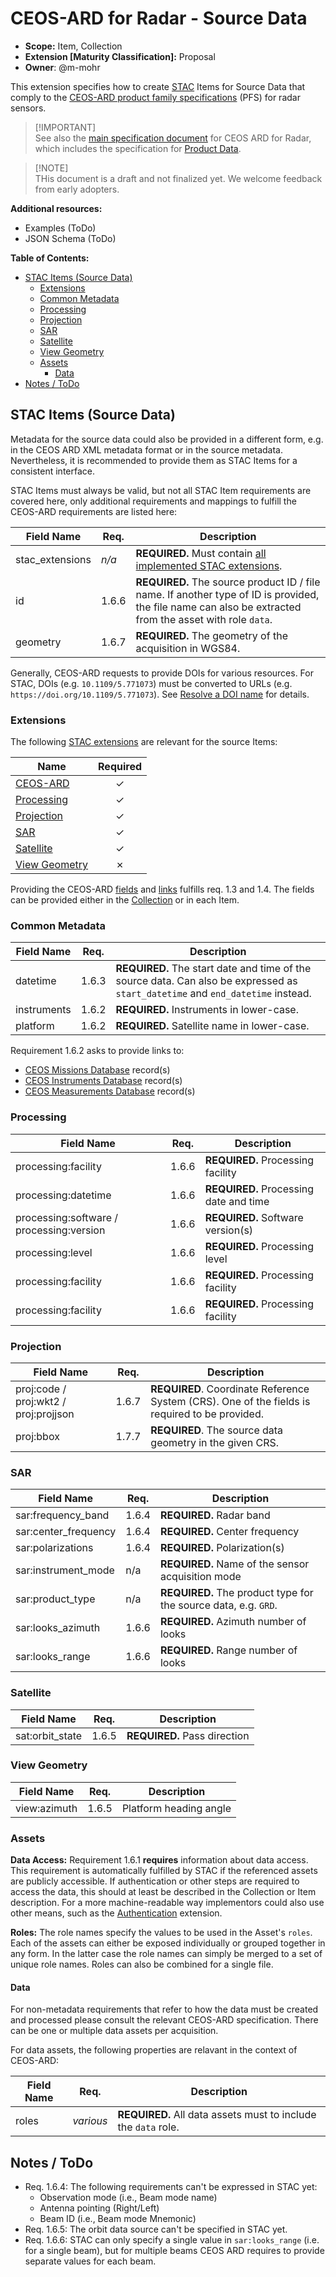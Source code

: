# CEOS-ARD for Radar - Source Data <!-- omit in toc -->

- **Scope:** Item, Collection
- **Extension [Maturity Classification]:** Proposal
- **Owner**: @m-mohr

This extension specifies how to create [STAC] Items for Source Data that
comply to the [CEOS-ARD product family specifications] (PFS) for radar sensors.

> \[!IMPORTANT]  
> See also the [main specification document](radar.md) for CEOS ARD for Radar,
> which includes the specification for [Product Data](radar.md#stac-items-ard-product).

> \[!NOTE]  
> THis document is a draft and not finalized yet.
> We welcome feedback from early adopters.

**Additional resources:**

- Examples (ToDo)
- JSON Schema (ToDo)

**Table of Contents:**

- [STAC Items (Source Data)](#stac-items-source-data)
  - [Extensions](#extensions)
  - [Common Metadata](#common-metadata)
  - [Processing](#processing)
  - [Projection](#projection)
  - [SAR](#sar)
  - [Satellite](#satellite)
  - [View Geometry](#view-geometry)
  - [Assets](#assets)
    - [Data](#data)
- [Notes / ToDo](#notes--todo)

## STAC Items (Source Data)

Metadata for the source data could also be provided in a different form,
e.g. in the CEOS ARD XML metadata format or in the source metadata.
Nevertheless, it is recommended to provide them as STAC Items for a consistent interface.

STAC Items must always be valid, but not all STAC Item requirements are covered here,
only additional requirements and mappings to fulfill the CEOS-ARD requirements are listed here:

| Field Name      | Req.  | Description                                                  |
| --------------- | ----- | ------------------------------------------------------------ |
| stac_extensions | *n/a* | **REQUIRED.** Must contain [all implemented STAC extensions](radar.md#stac-extensions). |
| id              | 1.6.6 | **REQUIRED.** The source product ID / file name. If another type of ID is provided, the file name can also be extracted from the asset with role `data`. |
| geometry        | 1.6.7 | **REQUIRED.** The geometry of the acquisition in WGS84.      |

Generally, CEOS-ARD requests to provide DOIs for various resources.
For STAC, DOIs (e.g. `10.1109/5.771073`) must be converted to URLs (e.g. `https://doi.org/10.1109/5.771073`).
See [Resolve a DOI name](https://dx.doi.org/) for details.

### Extensions

The following [STAC extensions](radar.md#stac-extensions) are relevant for the source Items:

| Name            | Required |
| --------------- | :------: |
| [CEOS-ARD]      |    ✓     |
| [Processing]    |    ✓     |
| [Projection]    |    ✓     |
| [SAR]           |    ✓     |
| [Satellite]     |    ✓     |
| [View Geometry] |    ✗     |

Providing the CEOS-ARD [fields](README.md#fields) and [links](README.md#relation-types) fulfills req. 1.3 and 1.4.
The fields can be provided either in the [Collection](radar.md#stac-collections) or in each Item.

### Common Metadata

| Field Name  | Req.  | Description                                                  |
| ----------- | ----- | ------------------------------------------------------------ |
| datetime    | 1.6.3 | **REQUIRED.** The start date and time of the source data. Can also be expressed as `start_datetime` and `end_datetime` instead. |
| instruments | 1.6.2 | **REQUIRED.** Instruments in lower-case.                     |
| platform    | 1.6.2 | **REQUIRED.** Satellite name in lower-case.                  |

Requirement 1.6.2 asks to provide links to:

- [CEOS Missions Database] record(s)
- [CEOS Instruments Database] record(s)
- [CEOS Measurements Database] record(s)

### Processing

| Field Name      | Req.  | Description                  |
| --------------- | ----- | ---------------------------- |
| processing:facility | 1.6.6 | **REQUIRED.** Processing facility |
| processing:datetime | 1.6.6 | **REQUIRED.** Processing date and time |
| processing:software / processing:version | 1.6.6 | **REQUIRED.** Software version(s) |
| processing:level | 1.6.6 | **REQUIRED.** Processing level |
| processing:facility | 1.6.6 | **REQUIRED.** Processing facility |
| processing:facility | 1.6.6 | **REQUIRED.** Processing facility |

### Projection

| Field Name                            | Req.  | Description                                                  |
| ------------------------------------- | ----- | ------------------------------------------------------------ |
| proj:code / proj:wkt2 / proj:projjson | 1.6.7 | **REQUIRED**. Coordinate Reference System (CRS). One of the fields is required to be provided. |
| proj:bbox                             | 1.7.7 | **REQUIRED**. The source data geometry in the given CRS. |

### SAR

| Field Name           | Req.  | Description                                                  |
| -------------------- | ----- | ------------------------------------------------------------ |
| sar:frequency_band   | 1.6.4 | **REQUIRED.** Radar band                                     |
| sar:center_frequency | 1.6.4 | **REQUIRED.** Center frequency                               |
| sar:polarizations    | 1.6.4 | **REQUIRED.** Polarization(s)                                |
| sar:instrument_mode  | n/a   | **REQUIRED.** Name of the sensor acquisition mode            |
| sar:product_type     | n/a   | **REQUIRED.** The product type for the source data, e.g. `GRD`. |
| sar:looks_azimuth    | 1.6.6 | **REQUIRED.** Azimuth number of looks                        |
| sar:looks_range      | 1.6.6 | **REQUIRED.** Range number of looks                          |

### Satellite

| Field Name      | Req.  | Description                  |
| --------------- | ----- | ---------------------------- |
| sat:orbit_state | 1.6.5 | **REQUIRED.** Pass direction |

### View Geometry

| Field Name   | Req.  | Description            |
| ------------ | ----- | ---------------------- |
| view:azimuth | 1.6.5 | Platform heading angle |

### Assets

**Data Access:** Requirement 1.6.1 **requires** information about data access.
This requirement is automatically fulfilled by STAC if the referenced assets are publicly accessible.
If authentication or other steps are required to access the data, this should at least be described in the Collection or Item description.
For a more machine-readable way implementors could also use other means, such as the [Authentication] extension.

**Roles:** The role names specify the values to be used in the Asset's `roles`.
Each of the assets can either be exposed individually or grouped together in any form.
In the latter case the role names can simply be merged to a set of unique role names.
Roles can also be combined for a single file.

#### Data

For non-metadata requirements that refer to how the data must be created and processed
please consult the relevant CEOS-ARD specification.
There can be one or multiple data assets per acquisition.

For data assets, the following properties are relavant in the context of CEOS-ARD:

| Field Name | Req.      | Description                                                  |
| ---------- | --------- | ------------------------------------------------------------ |
| roles      | *various* | **REQUIRED.** All data assets must to include the `data` role. |

## Notes / ToDo

- Req. 1.6.4: The following requirements can't be expressed in STAC yet:
  - Observation mode (i.e., Beam mode name)
  - Antenna pointing (Right/Left)
  - Beam ID (i.e., Beam mode Mnemonic)
- Req. 1.6.5: The orbit data source can't be specified in STAC yet.
- Req. 1.6.6: STAC can only specify a single value in `sar:looks_range` (i.e. for a single beam),
  but for multiple beams CEOS ARD requires to provide separate values for each beam.

[CEOS-ARD product family specifications]: <http://ceos.org/ard/>

[CEOS Missions Database]: <https://database.eohandbook.com/database/missiontable.aspx>
[CEOS Instruments Database]: <https://database.eohandbook.com/database/instrumenttable.aspx>
[CEOS Measurements Database]: <https://database.eohandbook.com/measurements/overview.aspx>

[STAC]: <https://github.com/radiantearth/stac-spec>

[Authentication]: <https://github.com/stac-extensions/authentication>
[CEOS-ARD]: <https://github.com/stac-extensions/ceos-ard>
[Processing]: <https://github.com/stac-extensions/processing>
[Projection]: <https://github.com/stac-extensions/projection>
[SAR]: <https://github.com/stac-extensions/sar>
[Satellite]: <https://github.com/stac-extensions/sat>
[View Geometry]: <https://github.com/stac-extensions/view>

